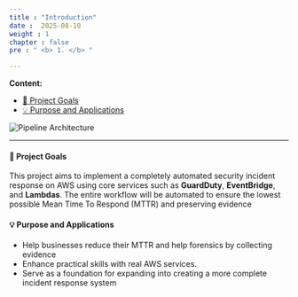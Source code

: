 ```yaml
---
title : "Introduction"
date :  2025-08-10
weight : 1 
chapter : false
pre : " <b> 1. </b> "

---
```


**Content:**
- [📌 Project Goals](#-project-goals)
- [💡 Purpose and Applications](#-purpose-and-applications)

![Pipeline Architecture](../images/00/0001.png?featherlight=false&width=90pc)

---

#### 📌 Project Goals

This project aims to implement a completely automated security incident response on AWS using core services such as **GuardDuty**, **EventBridge**, and **Lambdas**. The entire workflow  will be automated to ensure the lowest possible Mean Time To Respond (MTTR) and preserving evidence

#### 💡 Purpose and Applications

- Help businesses reduce their MTTR and help forensics by collecting evidence
- Enhance practical skills with real AWS services.  
- Serve as a foundation for expanding into creating a more complete incident response system